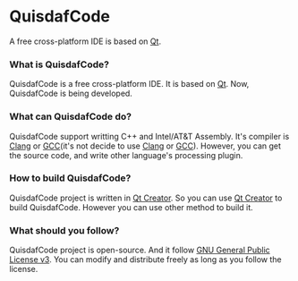 # QuisdafCode
A free cross-platform IDE is based on [Qt](http://www.qt.io/).

### What is QuisdafCode?
QuisdafCode is a free cross-platform IDE. It is based on [Qt](http://www.qt.io/). Now, QuisdafCode is being developed.

### What can QuisdafCode do?
QuisdafCode support writting C++ and Intel/AT&T Assembly. It's compiler is [Clang](http://clang.llvm.org/) or [GCC](http://gcc.gnu.org/)(it's not decide to use [Clang](http://clang.llvm.org/) or [GCC](http://gcc.gnu.org/)).
However, you can get the source code, and write other language's processing plugin.

### How to build QuisdafCode?
QuisdafCode project is written in [Qt Creator](http://www.qt.io/download/). So you can use [Qt Creator](http://www.qt.io/download/) to build QuisdafCode. However you can use other method to build it.

### What should you follow?
QuisdafCode project is open-source. And it follow [GNU General Public License v3](http://www.gnu.org/licenses/gpl.html). You can modify and distribute freely as long as you follow the license.